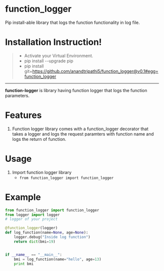 # function_logger
Pip install-able library that logs the function functionality in log file. 



Installation Instruction!
===================

>- Activate your Virtual Environment.
>- pip install --upgrade pip
>- pip install git+https://github.com/anandtripathi5/function_logger@v0.1#egg=function_logger

----------

**function-logger** is library having function logger that logs the function parameters.

# Features

 1. Function logger library comes with a function_logger decorator that takes a logger and logs the request paramters with function name and logs the return of function.

# Usage

 1. Import function logger library
	 -  `from function_logger import function_logger`

# Example

```python
from function_logger import function_logger
from logger import logger
# logger of your project

@function_logger(logger)
def log_function(name=None, age=None):
    logger.debug("Inside log function")
    return dict(bmi=19)


if __name__ == "__main__":
	bmi = log_function(name="hello", age=13)
	print bmi
```
